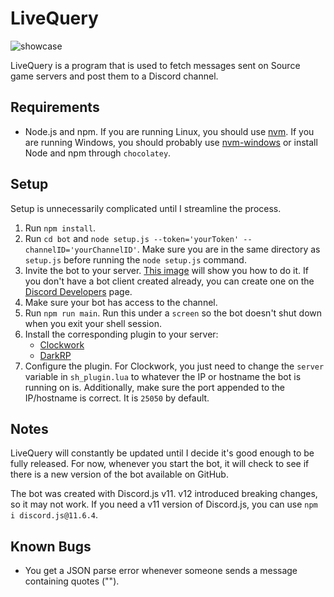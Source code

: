# LiveQuery

![showcase](https://i.imgur.com/R2ixaFh.png)

LiveQuery is a program that is used to fetch messages sent on Source game servers and post them to a Discord channel.

## Requirements

- Node.js and npm. If you are running Linux, you should use [nvm](https://github.com/nvm-sh/nvm). If you are running Windows, you should probably use [nvm-windows](https://github.com/coreybutler/nvm-windows) or install Node and npm through `chocolatey`.

## Setup

Setup is unnecessarily complicated until I streamline the process.

1. Run `npm install`.
2. Run `cd bot` and `node setup.js --token='yourToken' --channelID='yourChannelID'`. Make sure you are in the same directory as `setup.js` before running the `node setup.js` command.
3. Invite the bot to your server. [This image](https://i.imgur.com/KNo6Cw5.png) will show you how to do it. If you don't have a bot client created already, you can create one on the [Discord Developers](https://discordapp.com/developers/) page.
4. Make sure your bot has access to the channel.
5. Run `npm run main`. Run this under a `screen` so the bot doesn't shut down when you exit your shell session.
6. Install the corresponding plugin to your server:
    - [Clockwork](https://github.com/kiobu/cw-livequery/)
    - [DarkRP](https://github.com/kiobu/drp-livequery/)
7. Configure the plugin. For Clockwork, you just need to change the `server` variable in `sh_plugin.lua` to whatever the IP or hostname the bot is running on is. Additionally, make sure the port appended to the IP/hostname is correct. It is `25050` by default.

## Notes

LiveQuery will constantly be updated until I decide it's good enough to be fully released. For now, whenever you start the bot, it will check to see if there is a new version of the bot available on GitHub.

The bot was created with Discord.js v11. v12 introduced breaking changes, so it may not work. If you need a v11 version of Discord.js, you can use `npm i discord.js@11.6.4`.

## Known Bugs

- You get a JSON parse error whenever someone sends a message containing quotes ("").
